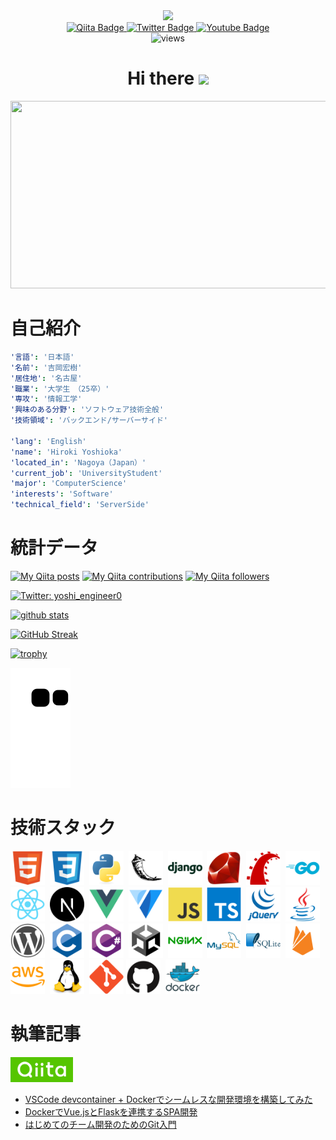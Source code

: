 <div id="header" align="center">
  <img src="https://media.giphy.com/media/MPcKSjNAGJsG4JOlCx/giphy.gif" height="150px"/>
  <div id="badges">
    <a href="https://qiita.com/Yoshipy">
      <img src="https://img.shields.io/badge/Qiita-green?style=for-the-badge&logo=Qiita&logoColor=white" alt="Qiita Badge"/>
    </a>
    <a href="https://twitter.com/yoshi_engineer0">
      <img src="https://img.shields.io/badge/Twitter-blue?style=for-the-badge&logo=twitter&logoColor=white" alt="Twitter Badge"/>
    </a>
    <a href="https://www.youtube.com/channel/UCsIwNhdlsXs2d7ma9GdIpzQ">
      <img src="https://img.shields.io/badge/YouTube-red?style=for-the-badge&logo=youtube&logoColor=white" alt="Youtube Badge"/>
    </a>
  </div>
  <img src="https://komarev.com/ghpvc/?username=YoshiYoshiPro&style=flat-square&color=blue" alt="views"/>
  <h1>
    Hi there
    <img src="https://media.giphy.com/media/hvRJCLFzcasrR4ia7z/giphy.gif" width="30px"/>
  </h1>
</div>
<div align="center">
  <img src="https://media.giphy.com/media/LIiJXb6xfpJQakNyHF/giphy.gif" width="600" height="300"/>
</div>

# **自己紹介**
```yaml
'言語': '日本語'
'名前': '吉岡宏樹'
'居住地': '名古屋'
'職業': '大学生　（25卒）'
'専攻': '情報工学'
'興味のある分野': 'ソフトウェア技術全般'
'技術領域': 'バックエンド/サーバーサイド'

'lang': 'English'
'name': 'Hiroki Yoshioka'
'located_in': 'Nagoya（Japan）'
'current_job': 'UniversityStudent'
'major': 'ComputerScience'
'interests': 'Software'
'technical_field': 'ServerSide'
```

# **統計データ**
<!-- Qiita -->
[![My Qiita posts](https://qiita-badge.apiapi.app/s/Yoshipy/posts.svg)](http://qiita.com/Yoshipy) 
[![My Qiita contributions](https://qiita-badge.apiapi.app/s/Yoshipy/contributions.svg)](http://qiita.com/Yoshipy) 
[![My Qiita followers](https://qiita-badge.apiapi.app/s/Yoshipy/followers.svg)](http://qiita.com/Yoshipy)
<!-- Twitter -->
<p>
  <a href="https://twitter.com/yoshi_engineer0" target="_blank">
    <img alt="Twitter: yoshi_engineer0" src="https://img.shields.io/twitter/follow/yoshi_engineer0.svg?style=social" />
  </a>
</p>
<!-- GitHub -->
<div align="left">
  <a href="https://github.com/YoshiYoshiPro/github-readme-stats">
    <img alt="github stats" src="https://github-readme-stats.vercel.app/api?username=YoshiYoshiPro&hide=contribs&count_private=true&include_all_commits=true&show_icons=true&theme=outrun" />
  </a>
</div>

<!-- streak -->
[![GitHub Streak](http://github-readme-streak-stats.herokuapp.com?user=YoshiYoshiPro&theme=dark&background=000000)](https://git.io/streak-stats)

<!-- トロフィー -->
[![trophy](https://github-profile-trophy.vercel.app/?username=YoshiYoshiPro&theme=matrix&column=6)](https://github.com/ryo-ma/github-profile-trophy)

<!-- スネークゲーム -->
![github-contribution-grid-snake](https://raw.githubusercontent.com/YoshiYoshiPro/YoshiYoshiPro/master/img/snake.svg)

# **技術スタック**
<div>
<!--   言語/フレームワーク     -->
  <img src="https://github.com/devicons/devicon/blob/master/icons/html5/html5-original.svg" title="HTML5" alt="HTML" width="55" height="55"/>&nbsp;
  <img src="https://github.com/devicons/devicon/blob/master/icons/css3/css3-original.svg"  title="CSS3" alt="CSS" width="55" height="55"/>&nbsp;
  <img src="https://github.com/devicons/devicon/blob/master/icons/python/python-original.svg" title="Python" alt="Python" width="55" height="55"/>&nbsp;
  <img src="https://github.com/devicons/devicon/blob/master/icons/flask/flask-original.svg" title="Flask" alt="Flask" width="55" height="55"/>&nbsp;
  <img src="https://github.com/devicons/devicon/blob/master/icons/django/django-plain-wordmark.svg" title="Django" alt="Django" width="55" height="55"/>&nbsp;
  <img src="https://github.com/devicons/devicon/blob/master/icons/ruby/ruby-original.svg" title="Ruby" alt="Ruby" width="55" height="55"/>&nbsp;
  <img src="https://github.com/devicons/devicon/blob/master/icons/rails/rails-plain.svg" title="rails" alt="rails" width="55" height="55"/>&nbsp;
  <img src="https://github.com/devicons/devicon/blob/master/icons/go/go-original-wordmark.svg" title="Go" alt="Go" width="55" height="55"/>&nbsp;
  <img src="https://github.com/devicons/devicon/blob/master/icons/react/react-original.svg"  title="React.js" alt="React.js" width="55" height="55"/>&nbsp;
  <img src="https://github.com/devicons/devicon/blob/master/icons/nextjs/nextjs-original.svg"  title="Next.js" alt="Next.js" width="55" height="55"/>&nbsp;
  <img src="https://github.com/devicons/devicon/blob/master/icons/vuejs/vuejs-original.svg" title="Vue.js" alt="Vue.js" width="55" height="55"/>&nbsp;
  <img src="https://github.com/devicons/devicon/blob/master/icons/vuetify/vuetify-original.svg" title="Vuetify" alt="Vuetify" width="55" height="55"/>&nbsp;
  <img src="https://github.com/devicons/devicon/blob/master/icons/javascript/javascript-original.svg" title="JavaScript" alt="JavaScript" width="55" height="55"/>&nbsp;
  <img src="https://github.com/devicons/devicon/blob/master/icons/typescript/typescript-original.svg" title="TypeScript" alt="TypeScript" width="55" height="55"/>&nbsp;
  <img src="https://github.com/devicons/devicon/blob/master/icons/jquery/jquery-plain-wordmark.svg" title="jQuery" alt="jQuery" width="55" height="55"/>&nbsp;
  <img src="https://github.com/devicons/devicon/blob/master/icons/java/java-original.svg" title="Java" alt="Java" width="55" height="55"/>&nbsp;
  <img src="https://github.com/devicons/devicon/blob/master/icons/wordpress/wordpress-plain.svg" title="WordPress" alt="WordPress" width="55" height="55"/>&nbsp;
  <img src="https://github.com/devicons/devicon/blob/master/icons/c/c-original.svg" title="C" alt="C" width="55" height="55"/>&nbsp;
  <img src="https://github.com/devicons/devicon/blob/master/icons/csharp/csharp-original.svg" title="C#" alt="C#" width="55" height="55"/>&nbsp;
<!--   物理エンジン   -->
  <img src="https://github.com/devicons/devicon/blob/master/icons/unity/unity-original.svg" title="Unity" alt="Unity" width="55" height="55"/>&nbsp;
<!--   サーバー   -->
  <img src="https://github.com/devicons/devicon/blob/master/icons/nginx/nginx-original.svg" title="nginx" alt="nginx" width="55" height="55"/>&nbsp;
<!--   データベース   -->
  <img src="https://github.com/devicons/devicon/blob/master/icons/mysql/mysql-original-wordmark.svg" title="MySQL"  alt="MySQL" width="55" height="55"/>&nbsp;
  <img src="https://github.com/devicons/devicon/blob/master/icons/sqlite/sqlite-original-wordmark.svg" title="SQLite" alt="SQLite" width="55" height="55"/>&nbsp;
<!--   インフラ  -->
  <img src="https://github.com/devicons/devicon/blob/master/icons/firebase/firebase-plain.svg" title="Firebase" alt="Firebase" width="55" height="55"/>&nbsp;
  <img src="https://github.com/devicons/devicon/blob/master/icons/amazonwebservices/amazonwebservices-plain-wordmark.svg" title="AWS" alt="AWS" width="55" height="55"/>&nbsp;
<!--   ツール  -->
  <img src="https://github.com/devicons/devicon/blob/master/icons/linux/linux-original.svg" title="Linux" alt="Linux" width="55" height="55"/>&nbsp;
  <img src="https://github.com/devicons/devicon/blob/master/icons/git/git-original.svg" title="Git" alt="Git" width="55" height="55"/>
  <img src="https://github.com/devicons/devicon/blob/master/icons/github/github-original.svg" title="GitHub" alt="GitHub" width="55" height="55"/>&nbsp;
  <img src="https://github.com/devicons/devicon/blob/master/icons/docker/docker-original-wordmark.svg" title="Docker" alt="Docker" width="55" height="55"/>
</div>

# **執筆記事**
<a src="https://qiita.com/Yoshipy">
  <img src="./img/qiita-text.svg" height="40px" width="100px">
</a>

<!-- BLOG-POST-LIST:START -->
- [VSCode devcontainer + Dockerでシームレスな開発環境を構築してみた](https://qiita.com/Yoshipy/items/539ca6696bcd3d3815b5)
- [DockerでVue.jsとFlaskを連携するSPA開発](https://qiita.com/Yoshipy/items/efbe34d9f28ac16f44ad)
- [はじめてのチーム開発のためのGit入門](https://qiita.com/Yoshipy/items/4d7cb91add2bafc84631)
<!-- BLOG-POST-LIST:END -->
